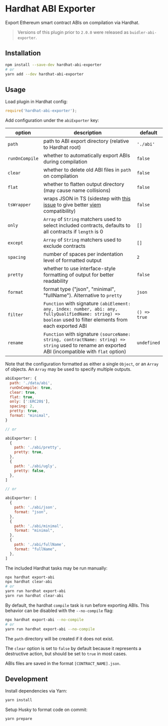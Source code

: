 # Hardhat ABI Exporter

Export Ethereum smart contract ABIs on compilation via Hardhat.

> Versions of this plugin prior to `2.0.0` were released as `buidler-abi-exporter`.

## Installation

```bash
npm install --save-dev hardhat-abi-exporter
# or
yarn add --dev hardhat-abi-exporter
```

## Usage

Load plugin in Hardhat config:

```javascript
require('hardhat-abi-exporter');
```

Add configuration under the `abiExporter` key:

| option         | description                                                                                                                                                   | default      |
| -------------- | ------------------------------------------------------------------------------------------------------------------------------------------------------------- | ------------ |
| `path`         | path to ABI export directory (relative to Hardhat root)                                                                                                       | `'./abi'`    |
| `runOnCompile` | whether to automatically export ABIs during compilation                                                                                                       | `false`      |
| `clear`        | whether to delete old ABI files in `path` on compilation                                                                                                      | `false`      |
| `flat`         | whether to flatten output directory (may cause name collisions)                                                                                               | `false`      |
| `tsWrapper`    | wraps JSON in TS (sidestep with [this issue](https://github.com/microsoft/TypeScript/issues/32063) to give better [viem](https://viem.sh/docs) compatibility) | `false`      |
| `only`         | `Array` of `String` matchers used to select included contracts, defaults to all contracts if `length` is 0                                                    | `[]`         |
| `except`       | `Array` of `String` matchers used to exclude contracts                                                                                                        | `[]`         |
| `spacing`      | number of spaces per indentation level of formatted output                                                                                                    | `2`          |
| `pretty`       | whether to use interface-style formatting of output for better readability                                                                                    | `false`      |
| `format`       | format type ("json", "minimal", "fullName"). Alternative to `pretty`                                                                                          | `json`       |
| `filter`       | `Function` with signature `(abiElement: any, index: number, abi: any, fullyQualifiedName: string) => boolean` used to filter elements from each exported ABI  | `() => true` |
| `rename`       | `Function` with signature `(sourceName: string, contractName: string) => string` used to rename an exported ABI (incompatible with `flat` option)             | `undefined`  |

Note that the configuration formatted as either a single `Object`, or an `Array` of objects. An `Array` may be used to specify multiple outputs.

```javascript
abiExporter: {
  path: './data/abi',
  runOnCompile: true,
  clear: true,
  flat: true,
  only: [':ERC20$'],
  spacing: 2,
  pretty: true,
  format: "minimal",
}

// or

abiExporter: [
  {
    path: './abi/pretty',
    pretty: true,
  },
  {
    path: './abi/ugly',
    pretty: false,
  },
]

// or

abiExporter: [
  {
    path: './abi/json',
    format: "json",
  },
  {
    path: './abi/minimal',
    format: "minimal",
  },
  {
    path: './abi/fullName',
    format: "fullName",
  },
]
```

The included Hardhat tasks may be run manually:

```bash
npx hardhat export-abi
npx hardhat clear-abi
# or
yarn run hardhat export-abi
yarn run hardhat clear-abi
```

By default, the hardhat `compile` task is run before exporting ABIs. This behavior can be disabled with the `--no-compile` flag:

```bash
npx hardhat export-abi --no-compile
# or
yarn run hardhat export-abi --no-compile
```

The `path` directory will be created if it does not exist.

The `clear` option is set to `false` by default because it represents a destructive action, but should be set to `true` in most cases.

ABIs files are saved in the format `[CONTRACT_NAME].json`.

## Development

Install dependencies via Yarn:

```bash
yarn install
```

Setup Husky to format code on commit:

```bash
yarn prepare
```
